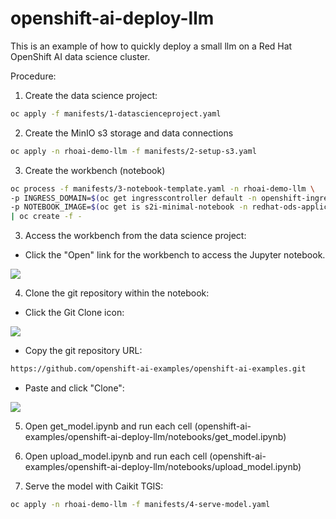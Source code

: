 # openshift-ai-deploy-llm

This is an example of how to quickly deploy a small llm on a Red Hat OpenShift AI data science cluster.

Procedure:

1. Create the data science project:
```bash
oc apply -f manifests/1-datascienceproject.yaml
```

2. Create the MinIO s3 storage and data connections
```bash
oc apply -n rhoai-demo-llm -f manifests/2-setup-s3.yaml
```

3. Create the workbench (notebook)
```bash
oc process -f manifests/3-notebook-template.yaml -n rhoai-demo-llm \
-p INGRESS_DOMAIN=$(oc get ingresscontroller default -n openshift-ingress-operator -o jsonpath='{.status.domain}') \
-p NOTEBOOK_IMAGE=$(oc get is s2i-minimal-notebook -n redhat-ods-applications -o jsonpath='{.status.dockerImageRepository}{":"}{.spec.tags[-1].name}') \
| oc create -f -
```
3. Access the workbench from the data science project:

* Click the "Open" link for the workbench to access the Jupyter notebook.

![](https://github.com/openshift-ai-examples/openshift-ai-examples/blob/main/openshift-ai-deploy-llm/assets/open_notebook.png)

4. Clone the git repository within the notebook:
* Click the Git Clone icon:

![](https://github.com/openshift-ai-examples/openshift-ai-examples/blob/main/openshift-ai-deploy-llm/assets/git_clone_button.png)

* Copy the git repository URL:
```bash
https://github.com/openshift-ai-examples/openshift-ai-examples.git
```

* Paste and click "Clone":

![](https://github.com/openshift-ai-examples/openshift-ai-examples/blob/main/openshift-ai-deploy-llm/assets/clone.png)

5. Open get_model.ipynb and run each cell (openshift-ai-examples/openshift-ai-deploy-llm/notebooks/get_model.ipynb)

6. Open upload_model.ipynb and run each cell (openshift-ai-examples/openshift-ai-deploy-llm/notebooks/upload_model.ipynb)

7. Serve the model with Caikit TGIS:
```bash
oc apply -n rhoai-demo-llm -f manifests/4-serve-model.yaml
```